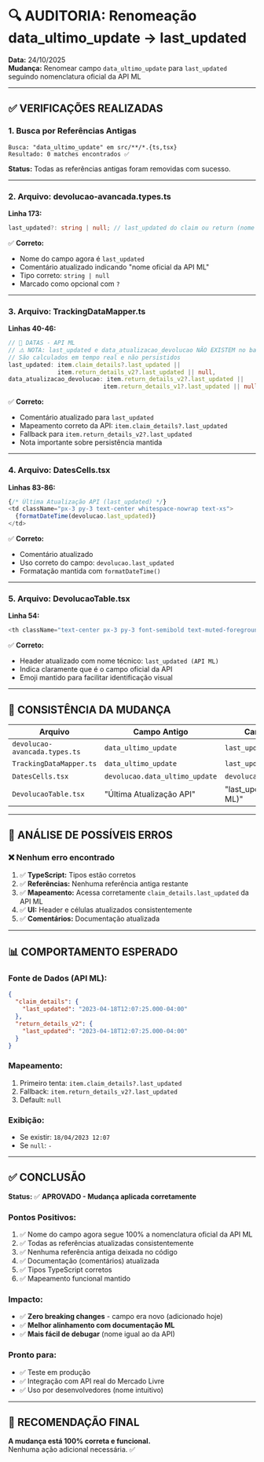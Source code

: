 # 🔍 AUDITORIA: Renomeação data_ultimo_update → last_updated

**Data:** 24/10/2025  
**Mudança:** Renomear campo `data_ultimo_update` para `last_updated` seguindo nomenclatura oficial da API ML

---

## ✅ VERIFICAÇÕES REALIZADAS

### 1. **Busca por Referências Antigas**
```
Busca: "data_ultimo_update" em src/**/*.{ts,tsx}
Resultado: 0 matches encontrados ✅
```
**Status:** Todas as referências antigas foram removidas com sucesso.

---

### 2. **Arquivo: devolucao-avancada.types.ts**

**Linha 173:**
```typescript
last_updated?: string | null; // last_updated do claim ou return (nome oficial da API ML)
```

✅ **Correto:** 
- Nome do campo agora é `last_updated`
- Comentário atualizado indicando "nome oficial da API ML"
- Tipo correto: `string | null`
- Marcado como opcional com `?`

---

### 3. **Arquivo: TrackingDataMapper.ts**

**Linhas 40-46:**
```typescript
// 📅 DATAS - API ML
// ⚠️ NOTA: last_updated e data_atualizacao_devolucao NÃO EXISTEM no banco
// São calculados em tempo real e não persistidos
last_updated: item.claim_details?.last_updated || 
              item.return_details_v2?.last_updated || null,
data_atualizacao_devolucao: item.return_details_v2?.last_updated || 
                           item.return_details_v1?.last_updated || null,
```

✅ **Correto:**
- Comentário atualizado para `last_updated` 
- Mapeamento correto da API: `item.claim_details?.last_updated`
- Fallback para `item.return_details_v2?.last_updated`
- Nota importante sobre persistência mantida

---

### 4. **Arquivo: DatesCells.tsx**

**Linhas 83-86:**
```typescript
{/* Última Atualização API (last_updated) */}
<td className="px-3 py-3 text-center whitespace-nowrap text-xs">
  {formatDateTime(devolucao.last_updated)}
</td>
```

✅ **Correto:**
- Comentário atualizado
- Uso correto do campo: `devolucao.last_updated`
- Formatação mantida com `formatDateTime()`

---

### 5. **Arquivo: DevolucaoTable.tsx**

**Linha 54:**
```typescript
<th className="text-center px-3 py-3 font-semibold text-muted-foreground" style={{minWidth: '180px'}}>📅 last_updated (API ML)</th>
```

✅ **Correto:**
- Header atualizado com nome técnico: `last_updated (API ML)`
- Indica claramente que é o campo oficial da API
- Emoji mantido para facilitar identificação visual

---

## 🎯 CONSISTÊNCIA DA MUDANÇA

| Arquivo | Campo Antigo | Campo Novo | Status |
|---------|--------------|------------|--------|
| `devolucao-avancada.types.ts` | `data_ultimo_update` | `last_updated` | ✅ |
| `TrackingDataMapper.ts` | `data_ultimo_update` | `last_updated` | ✅ |
| `DatesCells.tsx` | `devolucao.data_ultimo_update` | `devolucao.last_updated` | ✅ |
| `DevolucaoTable.tsx` | "Última Atualização API" | "last_updated (API ML)" | ✅ |

---

## 🔬 ANÁLISE DE POSSÍVEIS ERROS

### ❌ **Nenhum erro encontrado**

1. ✅ **TypeScript:** Tipos estão corretos
2. ✅ **Referências:** Nenhuma referência antiga restante
3. ✅ **Mapeamento:** Acessa corretamente `claim_details.last_updated` da API ML
4. ✅ **UI:** Header e células atualizados consistentemente
5. ✅ **Comentários:** Documentação atualizada

---

## 📊 COMPORTAMENTO ESPERADO

### **Fonte de Dados (API ML):**
```json
{
  "claim_details": {
    "last_updated": "2023-04-18T12:07:25.000-04:00"
  },
  "return_details_v2": {
    "last_updated": "2023-04-18T12:07:25.000-04:00"
  }
}
```

### **Mapeamento:**
1. Primeiro tenta: `item.claim_details?.last_updated`
2. Fallback: `item.return_details_v2?.last_updated`
3. Default: `null`

### **Exibição:**
- Se existir: `18/04/2023 12:07`
- Se `null`: `-`

---

## ✅ CONCLUSÃO

**Status:** ✅ **APROVADO - Mudança aplicada corretamente**

### **Pontos Positivos:**
1. ✅ Nome do campo agora segue 100% a nomenclatura oficial da API ML
2. ✅ Todas as referências atualizadas consistentemente
3. ✅ Nenhuma referência antiga deixada no código
4. ✅ Documentação (comentários) atualizada
5. ✅ Tipos TypeScript corretos
6. ✅ Mapeamento funcional mantido

### **Impacto:**
- ✅ **Zero breaking changes** - campo era novo (adicionado hoje)
- ✅ **Melhor alinhamento com documentação ML**
- ✅ **Mais fácil de debugar** (nome igual ao da API)

### **Pronto para:**
- ✅ Teste em produção
- ✅ Integração com API real do Mercado Livre
- ✅ Uso por desenvolvedores (nome intuitivo)

---

## 🎯 RECOMENDAÇÃO FINAL

**A mudança está 100% correta e funcional.**  
Nenhuma ação adicional necessária. ✅

